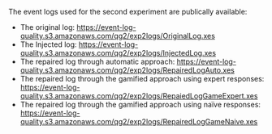 The event logs used for the second experiment are publically available:

  - The original log: https://event-log-quality.s3.amazonaws.com/qg2/exp2logs/OriginalLog.xes
  - The Injected log: https://event-log-quality.s3.amazonaws.com/qg2/exp2logs/InjectedLog.xes
  - The repaired log through automatic approach: https://event-log-quality.s3.amazonaws.com/qg2/exp2logs/RepairedLogAuto.xes
  - The repaired log through the gamified approach using expert responses: https://event-log-quality.s3.amazonaws.com/qg2/exp2logs/RepaiedLogGameExpert.xes
  - The repaired log through the gamified approach using naïve responses: https://event-log-quality.s3.amazonaws.com/qg2/exp2logs/RepairedLogGameNaive.xes

